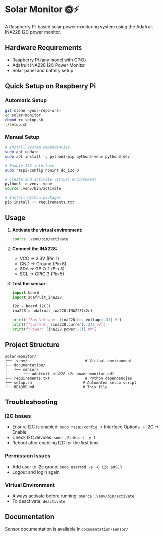# Solar Monitor 🌞⚡

A Raspberry Pi-based solar power monitoring system using the Adafruit INA228 I2C power monitor.

## Hardware Requirements
- Raspberry Pi (any model with GPIO)
- Adafruit INA228 I2C Power Monitor
- Solar panel and battery setup

## Quick Setup on Raspberry Pi

### Automatic Setup
```bash
git clone <your-repo-url>
cd solar-monitor
chmod +x setup.sh
./setup.sh
```

### Manual Setup
```bash
# Install system dependencies
sudo apt update
sudo apt install -y python3-pip python3-venv python3-dev

# Enable I2C interface
sudo raspi-config nonint do_i2c 0

# Create and activate virtual environment
python3 -m venv .venv
source .venv/bin/activate

# Install Python packages
pip install -r requirements.txt
```

## Usage

1. **Activate the virtual environment:**
   ```bash
   source .venv/bin/activate
   ```

2. **Connect the INA228:**
   - VCC → 3.3V (Pin 1)
   - GND → Ground (Pin 6)
   - SDA → GPIO 2 (Pin 3)
   - SCL → GPIO 3 (Pin 5)

3. **Test the sensor:**
   ```python
   import board
   import adafruit_ina228
   
   i2c = board.I2C()
   ina228 = adafruit_ina228.INA228(i2c)
   
   print(f"Bus Voltage: {ina228.bus_voltage:.3f} V")
   print(f"Current: {ina228.current:.3f} mA")
   print(f"Power: {ina228.power:.3f} mW")
   ```

## Project Structure
```
solar-monitor/
├── .venv/                          # Virtual environment
├── documentation/
│   └── sensor/
│       └── adafruit-ina228-i2c-power-monitor.pdf
├── requirements.txt                # Python dependencies
├── setup.sh                       # Automated setup script
└── README.md                      # This file
```

## Troubleshooting

### I2C Issues
- Ensure I2C is enabled: `sudo raspi-config` → Interface Options → I2C → Enable
- Check I2C devices: `sudo i2cdetect -y 1`
- Reboot after enabling I2C for the first time

### Permission Issues
- Add user to i2c group: `sudo usermod -a -G i2c $USER`
- Logout and login again

### Virtual Environment
- Always activate before running: `source .venv/bin/activate`
- To deactivate: `deactivate`

## Documentation
Sensor documentation is available in `documentation/sensor/`
